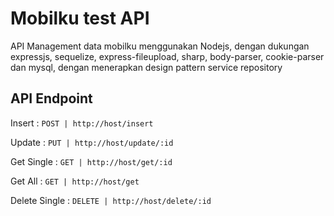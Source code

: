 
# Mobilku test API

API Management data mobilku menggunakan Nodejs, dengan dukungan expressjs, sequelize, express-fileupload, sharp, body-parser, cookie-parser dan mysql, dengan menerapkan design pattern service repository

## API Endpoint
Insert : ```POST | http://host/insert```

Update : ```PUT | http://host/update/:id```

Get Single : ```GET | http://host/get/:id```

Get All : ```GET | http://host/get```

Delete Single : ```DELETE | http://host/delete/:id```
